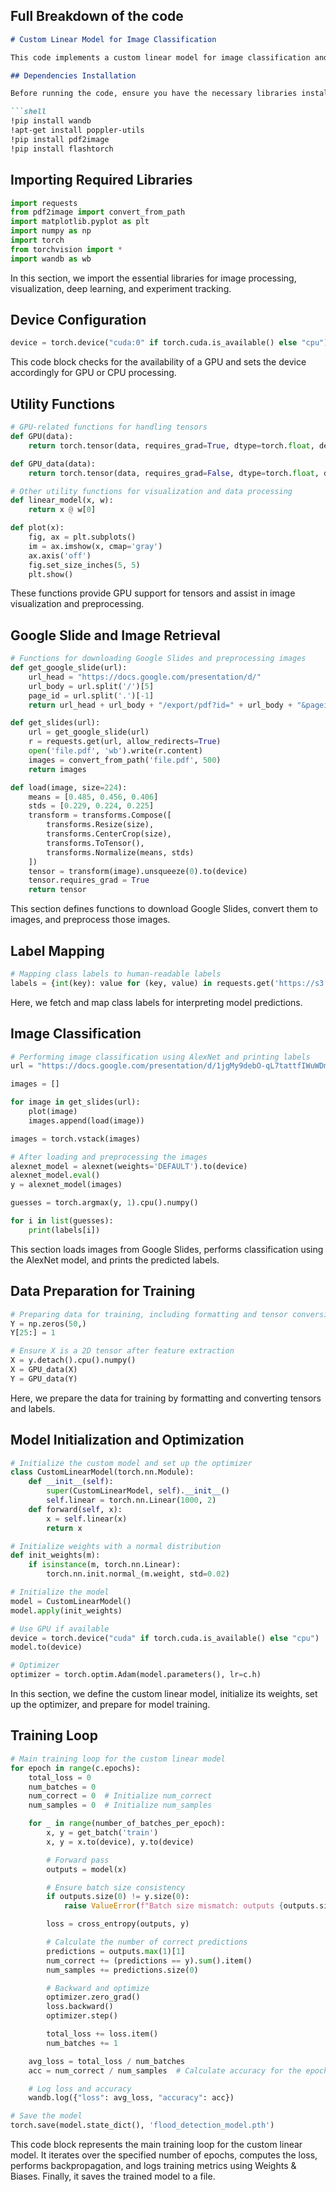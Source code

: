 ## Full Breakdown of the code
```markdown
# Custom Linear Model for Image Classification

This code implements a custom linear model for image classification and demonstrates the training process using PyTorch. Additionally, it integrates with Weights & Biases for experiment tracking.

## Dependencies Installation

Before running the code, ensure you have the necessary libraries installed by running the following commands:

```shell
!pip install wandb
!apt-get install poppler-utils
!pip install pdf2image
!pip install flashtorch
```

## Importing Required Libraries

```python
import requests
from pdf2image import convert_from_path
import matplotlib.pyplot as plt
import numpy as np
import torch
from torchvision import *
import wandb as wb
```

In this section, we import the essential libraries for image processing, visualization, deep learning, and experiment tracking.

## Device Configuration

```python
device = torch.device("cuda:0" if torch.cuda.is_available() else "cpu")
```

This code block checks for the availability of a GPU and sets the device accordingly for GPU or CPU processing.

## Utility Functions

```python
# GPU-related functions for handling tensors
def GPU(data):
    return torch.tensor(data, requires_grad=True, dtype=torch.float, device=device)

def GPU_data(data):
    return torch.tensor(data, requires_grad=False, dtype=torch.float, device=device)

# Other utility functions for visualization and data processing
def linear_model(x, w):
    return x @ w[0]

def plot(x):
    fig, ax = plt.subplots()
    im = ax.imshow(x, cmap='gray')
    ax.axis('off')
    fig.set_size_inches(5, 5)
    plt.show()
```

These functions provide GPU support for tensors and assist in image visualization and preprocessing.

## Google Slide and Image Retrieval

```python
# Functions for downloading Google Slides and preprocessing images
def get_google_slide(url):
    url_head = "https://docs.google.com/presentation/d/"
    url_body = url.split('/')[5]
    page_id = url.split('.')[-1]
    return url_head + url_body + "/export/pdf?id=" + url_body + "&pageid=" + page_id

def get_slides(url):
    url = get_google_slide(url)
    r = requests.get(url, allow_redirects=True)
    open('file.pdf', 'wb').write(r.content)
    images = convert_from_path('file.pdf', 500)
    return images

def load(image, size=224):
    means = [0.485, 0.456, 0.406]
    stds = [0.229, 0.224, 0.225]
    transform = transforms.Compose([
        transforms.Resize(size),
        transforms.CenterCrop(size),
        transforms.ToTensor(),
        transforms.Normalize(means, stds)
    ])
    tensor = transform(image).unsqueeze(0).to(device)
    tensor.requires_grad = True
    return tensor
```

This section defines functions to download Google Slides, convert them to images, and preprocess those images.

## Label Mapping

```python
# Mapping class labels to human-readable labels
labels = {int(key): value for (key, value) in requests.get('https://s3.amazonaws.com/mlpipes/pytorch-quick-start/labels.json').json().items()}
```

Here, we fetch and map class labels for interpreting model predictions.

## Image Classification

```python
# Performing image classification using AlexNet and printing labels
url = "https://docs.google.com/presentation/d/1jgMy9debO-qL7tattfIWuWDmUeByrlxsKDopw7wnhjs/edit#slide=id.g1e5fdbef005_0_5"

images = []

for image in get_slides(url):
    plot(image)
    images.append(load(image))

images = torch.vstack(images)

# After loading and preprocessing the images
alexnet_model = alexnet(weights='DEFAULT').to(device)
alexnet_model.eval()
y = alexnet_model(images)

guesses = torch.argmax(y, 1).cpu().numpy()

for i in list(guesses):
    print(labels[i])
```

This section loads images from Google Slides, performs classification using the AlexNet model, and prints the predicted labels.

## Data Preparation for Training

```python
# Preparing data for training, including formatting and tensor conversion
Y = np.zeros(50,)
Y[25:] = 1

# Ensure X is a 2D tensor after feature extraction
X = y.detach().cpu().numpy()
X = GPU_data(X)
Y = GPU_data(Y)
```

Here, we prepare the data for training by formatting and converting tensors and labels.

## Model Initialization and Optimization

```python
# Initialize the custom model and set up the optimizer
class CustomLinearModel(torch.nn.Module):
    def __init__(self):
        super(CustomLinearModel, self).__init__()
        self.linear = torch.nn.Linear(1000, 2) 
    def forward(self, x):
        x = self.linear(x)
        return x

# Initialize weights with a normal distribution
def init_weights(m):
    if isinstance(m, torch.nn.Linear):
        torch.nn.init.normal_(m.weight, std=0.02)

# Initialize the model
model = CustomLinearModel()
model.apply(init_weights)

# Use GPU if available
device = torch.device("cuda" if torch.cuda.is_available() else "cpu")
model.to(device)

# Optimizer
optimizer = torch.optim.Adam(model.parameters(), lr=c.h)
```

In this section, we define the custom linear model, initialize its weights, set up the optimizer, and prepare for model training.

## Training Loop

```python
# Main training loop for the custom linear model
for epoch in range(c.epochs):
    total_loss = 0
    num_batches = 0
    num_correct = 0  # Initialize num_correct
    num_samples = 0  # Initialize num_samples

    for _ in range(number_of_batches_per_epoch):
        x, y = get_batch('train')
        x, y = x.to(device), y.to(device)

        # Forward pass
        outputs = model(x)

        # Ensure batch size consistency
        if outputs.size(0) != y.size(0):
            raise ValueError(f"Batch size mismatch: outputs {outputs.size(0)}, labels {y.size(0)}")

        loss = cross_entropy(outputs, y)

        # Calculate the number of correct predictions
        predictions = outputs.max(1)[1]
        num_correct += (predictions == y).sum().item()
        num_samples += predictions.size(0)

        # Backward and optimize
        optimizer.zero_grad()
        loss.backward()
        optimizer.step()

        total_loss += loss.item()
        num_batches += 1

    avg_loss = total_loss / num_batches
    acc = num_correct / num_samples  # Calculate accuracy for the epoch

    # Log loss and accuracy
    wandb.log({"loss": avg_loss, "accuracy": acc})

# Save the model
torch.save(model.state_dict(), 'flood_detection_model.pth')
```

This code block represents the main training loop for the custom linear model. It iterates over the specified number of epochs, computes the loss, performs backpropagation, and logs training metrics using Weights & Biases. Finally, it saves the trained model to a file.

